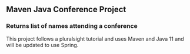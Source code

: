 ## Maven Java Conference Project
### Returns list of names attending a conference

This project follows a pluralsight tutorial and uses Maven and Java 11 and will be updated to use Spring.